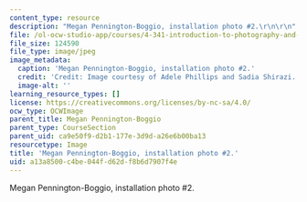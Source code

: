 ```yaml
---
content_type: resource
description: "Megan Pennington-Boggio, installation photo #2.\r\n\r\n"
file: /ol-ocw-studio-app/courses/4-341-introduction-to-photography-and-related-media-fall-2007/a13a8500c4be044fd62df8b6d7907f4e_boggio8.jpg
file_size: 124590
file_type: image/jpeg
image_metadata:
  caption: 'Megan Pennington-Boggio, installation photo #2.'
  credit: 'Credit: Image courtesy of Adele Phillips and Sadia Shirazi.'
  image-alt: ''
learning_resource_types: []
license: https://creativecommons.org/licenses/by-nc-sa/4.0/
ocw_type: OCWImage
parent_title: Megan Pennington-Boggio
parent_type: CourseSection
parent_uid: ca9e50f9-d2b1-177e-3d9d-a26e6b00ba13
resourcetype: Image
title: 'Megan Pennington-Boggio, installation photo #2.'
uid: a13a8500-c4be-044f-d62d-f8b6d7907f4e
---
```

Megan Pennington-Boggio, installation photo #2.

